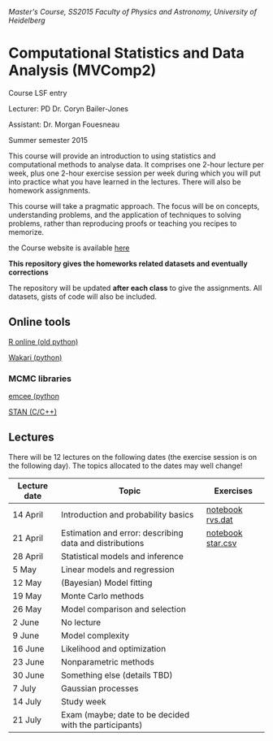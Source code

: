 *Master's Course, SS2015
Faculty of Physics and Astronomy, University of Heidelberg*

# Computational Statistics and Data Analysis (MVComp2)

Course LSF entry

Lecturer: PD Dr. Coryn Bailer-Jones

Assistant: Dr. Morgan Fouesneau

Summer semester 2015

This course will provide an introduction to using statistics and computational
methods to analyse data. It comprises one 2-hour lecture per week, plus one
2-hour exercise session per week during which you will put into practice what
you have learned in the lectures. There will also be homework assignments. 

This course will take a pragmatic approach. The focus will be on concepts,
understanding problems, and the application of techniques to solving problems,
rather than reproducing proofs or teaching you recipes to memorize.

the Course website is available
[here](http://www.mpia.de/homes/calj/compstat_ss2015/main.html)

**This repository gives the homeworks related datasets and eventually corrections**

The repository will be updated **after each class** to give the assignments. All datasets, gists of code will also be included.

## Online tools

[R online (old python)](https://cloud.sagemath.com)

[Wakari (python)](https://wakari.io/)

### MCMC libraries

[emcee (python](http://dan.iel.fm/emcee/current/) 

[STAN (C/C++)](http://mc-stan.org/)

## Lectures

There will be 12 lectures on the following dates (the exercise session is on the
following day). The topics allocated to the dates may well change!

| Lecture date    | Topic                                                     | Exercises                                                                                    | 
| --------------- | --------------------------------------------------------- | -----------                                                                                  | 
| 14 April        | Introduction and probability basics                       | [notebook](http://nbviewer.ipython.org/github/mfouesneau/mvcomp2/blob/master/chap1_ex.ipynb) [rvs.dat](https://raw.githubusercontent.com/mfouesneau/mvcomp2/master/rvs.dat)| 
|21 April|	Estimation and error: describing data and distributions | [notebook](http://nbviewer.ipython.org/github/mfouesneau/mvcomp2/blob/master/chap2_ex.ipynb) [star.csv](https://raw.githubusercontent.com/mfouesneau/mvcomp2/master/star.csv)|
|28 April|	Statistical models and inference||
| 5 May           | Linear models and regression                    |                      | 
| 12 May          | (Bayesian) Model fitting                                  |                                                                                              | 
| 19 May          | Monte Carlo methods                                       |                                                                                              | 
| 26 May          | Model comparison and selection                            |                                                                                              | 
| 2 June          | No lecture                                                |                                                                                              | 
| 9 June          | Model complexity                                          |                                                                                              | 
| 16 June         | Likelihood and optimization                               |                                                                                              | 
| 23 June         | Nonparametric methods                                     |                                                                                              | 
| 30 June         | Something else (details TBD)                              |                                                                                              | 
| 7 July          | Gaussian processes                                        |                                                                                              | 
| 14 July         | Study week                                                |                                                                                              | 
| 21 July         | Exam (maybe; date to be decided with the participants)    |                                                                                              | 
